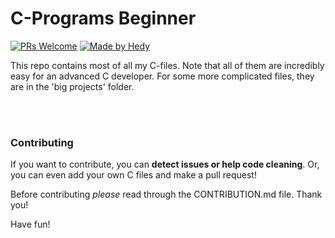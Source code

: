 # C-Programs Beginner
[![PRs Welcome](https://img.shields.io/badge/PRs-welcome-brightgreen.svg?style=flat-square)](http://makeapullrequest.com)  [![Made by Hedy](https://img.shields.io/badge/Made%20by-Hedy-green)](https://github.com/hedyhyry)

This repo contains most of all my C-files. Note that all of them are incredibly easy for an advanced C developer. For some more complicated files, they are in the 'big projects' folder.

<br>
<br>

### Contributing
If you want to contribute, you can **detect issues or help code cleaning**. 
Or, you can even add your own C files and make a pull request!

Before contributing *please* read through the CONTRIBUTION.md file. Thank you!

Have fun!
